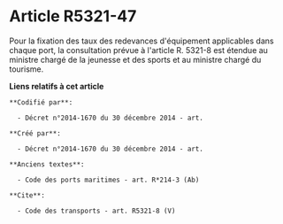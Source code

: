 # Article R5321-47

Pour la fixation des taux des redevances d'équipement applicables dans chaque port, la consultation prévue à l'article R.
5321-8 est étendue au ministre chargé de la jeunesse et des sports et au ministre chargé du tourisme.

**Liens relatifs à cet article**

	**Codifié par**:

	  - Décret n°2014-1670 du 30 décembre 2014 - art.

	**Créé par**:

	  - Décret n°2014-1670 du 30 décembre 2014 - art.

	**Anciens textes**:

	  - Code des ports maritimes - art. R*214-3 (Ab)

	**Cite**:

	  - Code des transports - art. R5321-8 (V)
